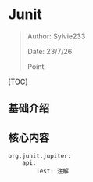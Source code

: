 # Junit

> Author: Sylvie233
>
> Date: 23/7/26
>
> Point:

[TOC]

## 基础介绍



## 核心内容

```
org.junit.jupiter:
	api:
		Test: 注解
```





















